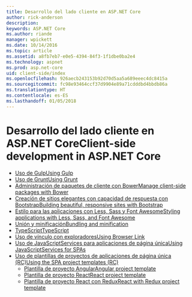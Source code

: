 ```yaml
---
title: Desarrollo del lado cliente en ASP.NET Core
author: rick-anderson
description: 
keywords: ASP.NET Core
ms.author: riande
manager: wpickett
ms.date: 10/14/2016
ms.topic: article
ms.assetid: a8fb7eb7-e0e5-4394-84f3-1f1dbe0ba2e4
ms.technology: aspnet
ms.prod: asp.net-core
uid: client-side/index
ms.openlocfilehash: 926aecb243153b92d70d5aa5a689eeec4dc8415a
ms.sourcegitcommit: fc98e93464ccf37d9904e89a71cdddbd4bbdb86a
ms.translationtype: HT
ms.contentlocale: es-ES
ms.lasthandoff: 01/05/2018
---
```

# <a name="client-side-development-in-aspnet-core"></a><span data-ttu-id="59616-103">Desarrollo del lado cliente en ASP.NET Core</span><span class="sxs-lookup"><span data-stu-id="59616-103">Client-side development in ASP.NET Core</span></span>

- [<span data-ttu-id="59616-104">Uso de Gulp</span><span class="sxs-lookup"><span data-stu-id="59616-104">Using Gulp</span></span>](xref:client-side/using-gulp)
- [<span data-ttu-id="59616-105">Uso de Grunt</span><span class="sxs-lookup"><span data-stu-id="59616-105">Using Grunt</span></span>](xref:client-side/using-grunt)
- [<span data-ttu-id="59616-106">Administración de paquetes de cliente con Bower</span><span class="sxs-lookup"><span data-stu-id="59616-106">Manage client-side packages with Bower</span></span>](xref:client-side/bower)
- [<span data-ttu-id="59616-107">Creación de sitios elegantes con capacidad de respuesta con Bootstrap</span><span class="sxs-lookup"><span data-stu-id="59616-107">Building beautiful, responsive sites with Bootstrap</span></span>](xref:client-side/bootstrap)
- [<span data-ttu-id="59616-108">Estilo para las aplicaciones con Less, Sass y Font Awesome</span><span class="sxs-lookup"><span data-stu-id="59616-108">Styling applications with Less, Sass, and Font Awesome</span></span>](xref:client-side/less-sass-fa)
- [<span data-ttu-id="59616-109">Unión y minificación</span><span class="sxs-lookup"><span data-stu-id="59616-109">Bundling and minification</span></span>](xref:client-side/bundling-and-minification)
- [<span data-ttu-id="59616-110">TypeScript</span><span class="sxs-lookup"><span data-stu-id="59616-110">TypeScript</span></span>](https://www.typescriptlang.org/docs/handbook/asp-net-core.html)
- [<span data-ttu-id="59616-111">Uso de vínculo con exploradores</span><span class="sxs-lookup"><span data-stu-id="59616-111">Using Browser Link</span></span>](xref:client-side/using-browserlink)
- [<span data-ttu-id="59616-112">Uso de JavaScriptServices para aplicaciones de página única</span><span class="sxs-lookup"><span data-stu-id="59616-112">Using JavaScriptServices for SPAs</span></span>](xref:client-side/spa-services)
- [<span data-ttu-id="59616-113">Uso de plantillas de proyectos de aplicaciones de página única (RC)</span><span class="sxs-lookup"><span data-stu-id="59616-113">Using the SPA project templates (RC)</span></span>](xref:spa/index)
    - [<span data-ttu-id="59616-114">Plantilla de proyecto Angular</span><span class="sxs-lookup"><span data-stu-id="59616-114">Angular project template</span></span>](xref:spa/angular)
    - [<span data-ttu-id="59616-115">Plantilla de proyecto React</span><span class="sxs-lookup"><span data-stu-id="59616-115">React project template</span></span>](xref:spa/react)
    - [<span data-ttu-id="59616-116">Plantilla de proyecto React con Redux</span><span class="sxs-lookup"><span data-stu-id="59616-116">React with Redux project template</span></span>](xref:spa/react-with-redux)
